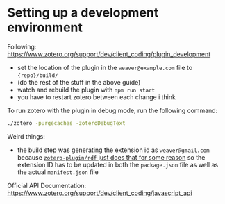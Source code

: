 # Setting up a development environment

Following: https://www.zotero.org/support/dev/client_coding/plugin_development

- set the location of the plugin in the `weaver@example.com` file to `{repo}/build/`
- (do the rest of the stuff in the above guide)
- watch and rebuild the plugin with `npm run start`
- you have to restart zotero between each change i think

To run zotero with the plugin in debug mode, run the following command:

```sh
./zotero -purgecaches -zoteroDebugText
```

Weird things:
- the build step was generating the extension id as `weaver@gmail.com` because [`zotero-plugin/rdf` just does that for some reason](https://github.com/retorquere/zotero-plugin/blob/ab40ae4ba59d2b6a3fcce3222d415d9b5d72b14b/rdf.ts#L16)
  so the extension ID has to be updated in both the `package.json` file as well as the actual `manifest.json` file


Official API Documentation:
https://www.zotero.org/support/dev/client_coding/javascript_api